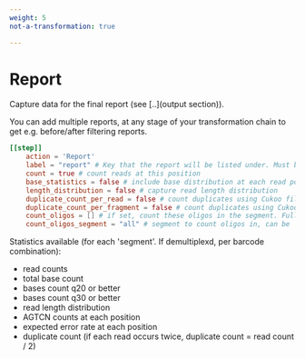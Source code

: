 ```yaml
---
weight: 5
not-a-transformation: true

---
```

# Report

Capture data for the final report (see [..](output section)).

You can add multiple reports, at any stage of your transformation chain
to get e.g. before/after filtering reports.

```toml
[[step]]
    action = 'Report'
    label = "report" # Key that the report will be listed under. Must be distinct
    count = true # count reads at this position
    base_statistics = false # include base distribution at each read position, q20, q30, total, gc bases
    length_distribution = false # capture read length distribution
    duplicate_count_per_read = false # count duplicates using Cukoo filter on each read1/read2/index1/index2
    duplicate_count_per_fragment = false # count duplicates using Cukoo filter, on concatenated read1/read2/index1/index2
    count_oligos = [] # if set, count these oligos in the segment. Full match only, no iupac
    count_oligos_segment = "all" # segment to count oligos in, can be 'all', 'read1', ...
```

Statistics available (for each 'segment'. If demultiplexd, per barcode combination):

- read counts
- total base count
- bases count q20 or better
- bases count q30 or better
- read length distribution
- AGTCN counts at each position
- expected error rate at each position
- duplicate count (if each read occurs twice, duplicate count = read count / 2)